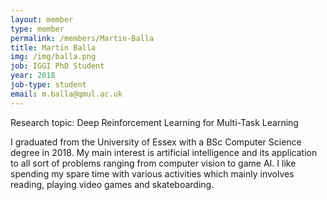 ```yaml
---
layout: member
type: member
permalink: /members/Martin-Balla
title: Martin Balla
img: /img/balla.png
job: IGGI PhD Student
year: 2018
job-type: student
email: m.balla@qmul.ac.uk
---
```


Research topic: Deep Reinforcement Learning for Multi-Task Learning

I graduated from the University of Essex with a BSc Computer Science degree in 2018. My main interest is artificial intelligence and its application to all sort of problems ranging from computer vision to game AI. I like spending my spare time with various activities which mainly involves reading, playing video games and skateboarding.
